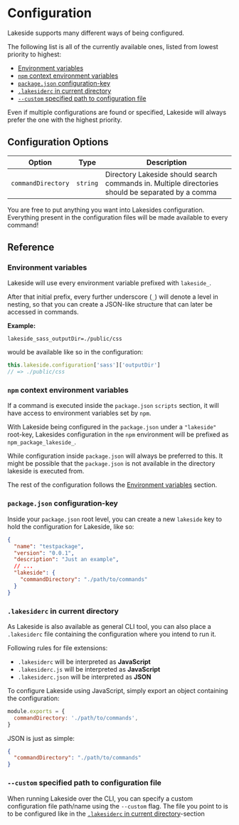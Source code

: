 # Configuration

Lakeside supports many different ways of being configured. 

The following list is all of the currently available ones, listed from lowest priority to highest:
* [Environment variables](#environment-variables)
* [`npm` context environment variables](#npm-context-environment-variables)
* [`package.json` configuration-key](#packagejson-configuration-key)
* [`.lakesiderc` in current directory](#lakesiderc-in-current-directory)
* [`--custom` specified path to configuration file](#--custom-specified-path-to-configuration-file)

Even if multiple configurations are found or specified, Lakeside will always prefer the one with the highest priority.

## Configuration Options

| Option             | Type     | Description |
|--------------------|----------|-------------|
| `commandDirectory` | `string` | Directory Lakeside should search commands in. Multiple directories should be separated by a comma |

You are free to put anything you want into Lakesides configuration. Everything present in the configuration files will be made available to every command!

## Reference

### Environment variables

Lakeside will use every environment variable prefixed with `lakeside_`.

After that initial prefix, every further underscore (`_`) will denote a level in nesting, so that you can create a JSON-like structure that can later be accessed in commands.

**Example:**

```env
lakeside_sass_outputDir=./public/css
```

would be available like so in the configuration:

```js
this.lakeside.configuration['sass']['outputDir']
// => ./public/css
```

### `npm` context environment variables

If a command is executed inside the `package.json` `scripts` section, it will have access to environment variables set by `npm`.

With Lakeside being configured in the `package.json` under a `"lakeside"` root-key, Lakesides configuration in the `npm` environment will be prefixed as `npm_package_lakeside_`.

While configuration inside `package.json` will always be preferred to this. It might be possible that the `package.json` is not available in the directory lakeside is executed from.

The rest of the configuration follows the [Environment variables](#environment-variables) section.

### `package.json` configuration-key

Inside your `package.json` root level, you can create a new `lakeside` key to hold the configuration for Lakeside, like so:

```json
{
  "name": "testpackage",
  "version": "0.0.1",
  "description": "Just an example",
  // ...
  "lakeside": {
    "commandDirectory": "./path/to/commands"
  }
}
```

### `.lakesiderc` in current directory

As Lakeside is also available as general CLI tool, you can also place a `.lakesiderc` file containing the configuration where you intend to run it.

Following rules for file extensions:
* `.lakesiderc` will be interpreted as **JavaScript**
* `.lakesiderc.js` will be interpreted as **JavaScript**
* `.lakesiderc.json` will be interpreted as **JSON**

To configure Lakeside using JavaScript, simply export an object containing the configuration:

```js
module.exports = {
  commandDirectory: './path/to/commands',
}
```

JSON is just as simple:

```json
{
  "commandDirectory": "./path/to/commands"
}
```

### `--custom` specified path to configuration file

When running Lakeside over the CLI, you can specify a custom configuration file path/name using the `--custom` flag. The file you point to is to be configured like in the [`.lakesiderc` in current directory](#lakesiderc-in-current-directory)-section